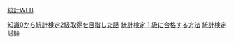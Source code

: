 [統計WEB]([https://bellcurve.jp/statistics/course/\#step2](https://bellcurve.jp/statistics/course/#step2))

[知識0から統計検定2級取得を目指した話](https://qiita.com/akiyoshi_sasaki/items/8e4d7895f2647e22b5f9)
[統計検定 1 級に合格する方法](https://qiita.com/drken/items/089b8443305df047b44e)
[統計検定試験](http://www.toukei-kentei.jp/about/grade1/#pastp)
